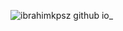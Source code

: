 ![ibrahimkpsz github io_](https://user-images.githubusercontent.com/93386915/165153947-4f055bf7-e89b-41b9-ba0a-345d699c7a66.png)
